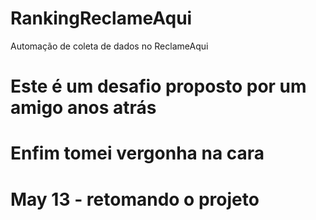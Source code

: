 # RankingReclameAqui
Automação de coleta de dados no ReclameAqui
# Este é um desafio proposto por um amigo anos atrás
# Enfim tomei vergonha na cara

# May 13  - retomando o projeto